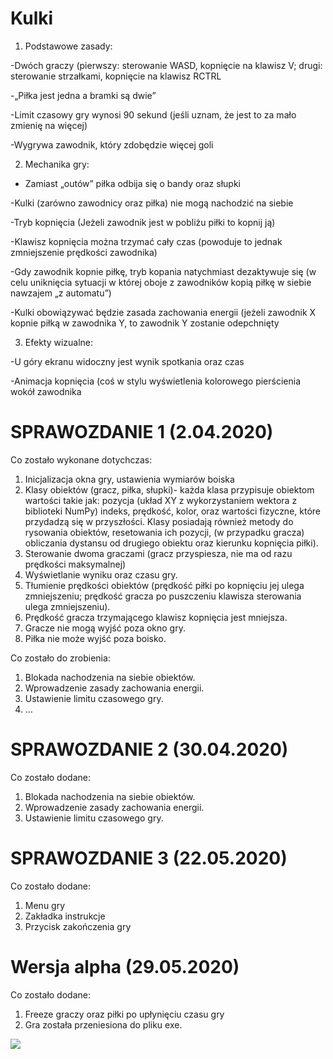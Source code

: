 # Kulki


1. Podstawowe zasady:

-Dwóch graczy (pierwszy: sterowanie WASD, kopnięcie na klawisz V; drugi: sterowanie strzałkami, kopnięcie na klawisz RCTRL

-„Piłka jest jedna a bramki są dwie”

-Limit czasowy gry wynosi 90 sekund (jeśli uznam, że jest to za mało zmienię na więcej)

-Wygrywa zawodnik, który zdobędzie więcej goli

2. Mechanika gry:

- Zamiast „outów” piłka odbija się o bandy oraz słupki

-Kulki (zarówno zawodnicy oraz piłka) nie mogą nachodzić na siebie

-Tryb kopnięcia (Jeżeli zawodnik jest w pobliżu piłki to kopnij ją)

-Klawisz kopnięcia można trzymać cały czas (powoduje to jednak zmniejszenie prędkości zawodnika)

-Gdy zawodnik kopnie piłkę, tryb kopania natychmiast dezaktywuje się (w celu uniknięcia sytuacji w której oboje z zawodników kopią piłkę w siebie nawzajem „z automatu”)

-Kulki obowiązywać będzie zasada zachowania energii (jeżeli zawodnik X kopnie piłką w zawodnika Y, to zawodnik Y zostanie odepchnięty

3. Efekty wizualne:

-U góry ekranu widoczny jest wynik spotkania oraz czas

-Animacja kopnięcia (coś w stylu wyświetlenia kolorowego pierścienia wokół zawodnika




# SPRAWOZDANIE 1 (2.04.2020)

Co zostało wykonane dotychczas:
1.	Inicjalizacja okna gry, ustawienia wymiarów boiska
2.	Klasy obiektów (gracz, piłka, słupki)- każda klasa przypisuje obiektom wartości takie jak: pozycja (układ XY z wykorzystaniem wektora z biblioteki NumPy) indeks, prędkość, kolor, oraz wartości fizyczne, które przydadzą się w przyszłości. Klasy posiadają również metody do rysowania obiektów, resetowania ich pozycji, (w przypadku gracza)  obliczania dystansu od drugiego obiektu oraz kierunku kopnięcia piłki).
3.	Sterowanie dwoma graczami (gracz przyspiesza, nie ma od razu prędkości maksymalnej)
4.	Wyświetlanie wyniku oraz czasu gry.
5.	Tłumienie prędkości obiektów (prędkość piłki po kopnięciu jej ulega zmniejszeniu; prędkość gracza po puszczeniu klawisza sterowania ulega zmniejszeniu).
6.	Prędkość gracza trzymającego klawisz kopnięcia jest mniejsza.
7.	Gracze nie mogą wyjść poza okno gry.
8.	Piłka nie może wyjść poza boisko.


Co zostało do zrobienia:
1.	Blokada nachodzenia na siebie obiektów.
2.	Wprowadzenie zasady zachowania energii.
3.	Ustawienie limitu czasowego gry.
4.	…

# SPRAWOZDANIE 2 (30.04.2020)

Co zostało dodane:
1.	Blokada nachodzenia na siebie obiektów.
2.	Wprowadzenie zasady zachowania energii.
3.	Ustawienie limitu czasowego gry.

# SPRAWOZDANIE 3 (22.05.2020)
Co zostało dodane:
1. Menu gry
2. Zakładka instrukcje
3. Przycisk zakończenia gry

# Wersja alpha (29.05.2020)
Co zostało dodane:
1. Freeze graczy oraz piłki po upłynięciu czasu gry
2. Gra została przeniesiona do pliku exe.

![](name-of-giphy.gif)